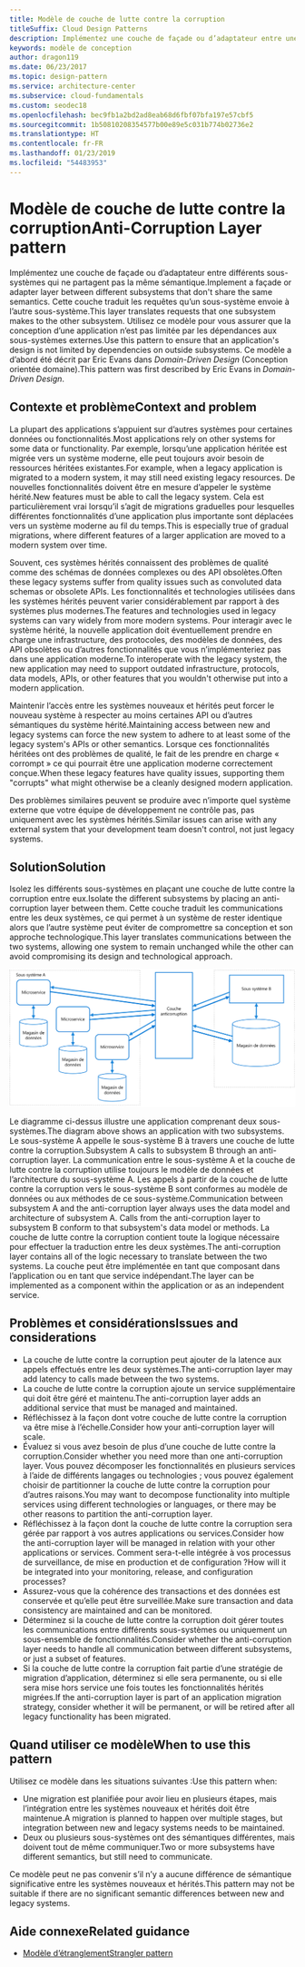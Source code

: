 ```yaml
---
title: Modèle de couche de lutte contre la corruption
titleSuffix: Cloud Design Patterns
description: Implémentez une couche de façade ou d’adaptateur entre une application moderne et un système hérité.
keywords: modèle de conception
author: dragon119
ms.date: 06/23/2017
ms.topic: design-pattern
ms.service: architecture-center
ms.subservice: cloud-fundamentals
ms.custom: seodec18
ms.openlocfilehash: bec9fb1a2bd2ad8eab68d6fbf07bfa197e57cbf5
ms.sourcegitcommit: 1b50810208354577b00e89e5c031b774b02736e2
ms.translationtype: HT
ms.contentlocale: fr-FR
ms.lasthandoff: 01/23/2019
ms.locfileid: "54483953"
---
```

# <a name="anti-corruption-layer-pattern"></a><span data-ttu-id="1488a-104">Modèle de couche de lutte contre la corruption</span><span class="sxs-lookup"><span data-stu-id="1488a-104">Anti-Corruption Layer pattern</span></span>

<span data-ttu-id="1488a-105">Implémentez une couche de façade ou d’adaptateur entre différents sous-systèmes qui ne partagent pas la même sémantique.</span><span class="sxs-lookup"><span data-stu-id="1488a-105">Implement a façade or adapter layer between different subsystems that don't share the same semantics.</span></span> <span data-ttu-id="1488a-106">Cette couche traduit les requêtes qu’un sous-système envoie à l’autre sous-système.</span><span class="sxs-lookup"><span data-stu-id="1488a-106">This layer translates requests that one subsystem makes to the other subsystem.</span></span> <span data-ttu-id="1488a-107">Utilisez ce modèle pour vous assurer que la conception d’une application n’est pas limitée par les dépendances aux sous-systèmes externes.</span><span class="sxs-lookup"><span data-stu-id="1488a-107">Use this pattern to ensure that an application's design is not limited by dependencies on outside subsystems.</span></span> <span data-ttu-id="1488a-108">Ce modèle a d’abord été décrit par Eric Evans dans *Domain-Driven Design* (Conception orientée domaine).</span><span class="sxs-lookup"><span data-stu-id="1488a-108">This pattern was first described by Eric Evans in *Domain-Driven Design*.</span></span>

## <a name="context-and-problem"></a><span data-ttu-id="1488a-109">Contexte et problème</span><span class="sxs-lookup"><span data-stu-id="1488a-109">Context and problem</span></span>

<span data-ttu-id="1488a-110">La plupart des applications s’appuient sur d’autres systèmes pour certaines données ou fonctionnalités.</span><span class="sxs-lookup"><span data-stu-id="1488a-110">Most applications rely on other systems for some data or functionality.</span></span> <span data-ttu-id="1488a-111">Par exemple, lorsqu’une application héritée est migrée vers un système moderne, elle peut toujours avoir besoin de ressources héritées existantes.</span><span class="sxs-lookup"><span data-stu-id="1488a-111">For example, when a legacy application is migrated to a modern system, it may still need existing legacy resources.</span></span> <span data-ttu-id="1488a-112">De nouvelles fonctionnalités doivent être en mesure d’appeler le système hérité.</span><span class="sxs-lookup"><span data-stu-id="1488a-112">New features must be able to call the legacy system.</span></span> <span data-ttu-id="1488a-113">Cela est particulièrement vrai lorsqu’il s’agit de migrations graduelles pour lesquelles différentes fonctionnalités d’une application plus importante sont déplacées vers un système moderne au fil du temps.</span><span class="sxs-lookup"><span data-stu-id="1488a-113">This is especially true of gradual migrations, where different features of a larger application are moved to a modern system over time.</span></span>

<span data-ttu-id="1488a-114">Souvent, ces systèmes hérités connaissent des problèmes de qualité comme des schémas de données complexes ou des API obsolètes.</span><span class="sxs-lookup"><span data-stu-id="1488a-114">Often these legacy systems suffer from quality issues such as convoluted data schemas or obsolete APIs.</span></span> <span data-ttu-id="1488a-115">Les fonctionnalités et technologies utilisées dans les systèmes hérités peuvent varier considérablement par rapport à des systèmes plus modernes.</span><span class="sxs-lookup"><span data-stu-id="1488a-115">The features and technologies used in legacy systems can vary widely from more modern systems.</span></span> <span data-ttu-id="1488a-116">Pour interagir avec le système hérité, la nouvelle application doit éventuellement prendre en charge une infrastructure, des protocoles, des modèles de données, des API obsolètes ou d’autres fonctionnalités que vous n’implémenteriez pas dans une application moderne.</span><span class="sxs-lookup"><span data-stu-id="1488a-116">To interoperate with the legacy system, the new application may need to support outdated infrastructure, protocols, data models, APIs, or other features that you wouldn't otherwise put into a modern application.</span></span>

<span data-ttu-id="1488a-117">Maintenir l’accès entre les systèmes nouveaux et hérités peut forcer le nouveau système à respecter au moins certaines API ou d’autres sémantiques du système hérité.</span><span class="sxs-lookup"><span data-stu-id="1488a-117">Maintaining access between new and legacy systems can force the new system to adhere to at least some of the legacy system's APIs or other semantics.</span></span> <span data-ttu-id="1488a-118">Lorsque ces fonctionnalités héritées ont des problèmes de qualité, le fait de les prendre en charge « corrompt » ce qui pourrait être une application moderne correctement conçue.</span><span class="sxs-lookup"><span data-stu-id="1488a-118">When these legacy features have quality issues, supporting them "corrupts" what might otherwise be a cleanly designed modern application.</span></span>

<span data-ttu-id="1488a-119">Des problèmes similaires peuvent se produire avec n’importe quel système externe que votre équipe de développement ne contrôle pas, pas uniquement avec les systèmes hérités.</span><span class="sxs-lookup"><span data-stu-id="1488a-119">Similar issues can arise with any external system that your development team doesn't control, not just legacy systems.</span></span>

## <a name="solution"></a><span data-ttu-id="1488a-120">Solution</span><span class="sxs-lookup"><span data-stu-id="1488a-120">Solution</span></span>

<span data-ttu-id="1488a-121">Isolez les différents sous-systèmes en plaçant une couche de lutte contre la corruption entre eux.</span><span class="sxs-lookup"><span data-stu-id="1488a-121">Isolate the different subsystems by placing an anti-corruption layer between them.</span></span> <span data-ttu-id="1488a-122">Cette couche traduit les communications entre les deux systèmes, ce qui permet à un système de rester identique alors que l’autre système peut éviter de compromettre sa conception et son approche technologique.</span><span class="sxs-lookup"><span data-stu-id="1488a-122">This layer translates communications between the two systems, allowing one system to remain unchanged while the other can avoid compromising its design and technological approach.</span></span>

![Diagramme du modèle de couche anticorruption](./_images/anti-corruption-layer.png)

<span data-ttu-id="1488a-124">Le diagramme ci-dessus illustre une application comprenant deux sous-systèmes.</span><span class="sxs-lookup"><span data-stu-id="1488a-124">The diagram above shows an application with two subsystems.</span></span> <span data-ttu-id="1488a-125">Le sous-système A appelle le sous-système B à travers une couche de lutte contre la corruption.</span><span class="sxs-lookup"><span data-stu-id="1488a-125">Subsystem A calls to subsystem B through an anti-corruption layer.</span></span> <span data-ttu-id="1488a-126">La communication entre le sous-système A et la couche de lutte contre la corruption utilise toujours le modèle de données et l’architecture du sous-système A. Les appels à partir de la couche de lutte contre la corruption vers le sous-système B sont conformes au modèle de données ou aux méthodes de ce sous-système.</span><span class="sxs-lookup"><span data-stu-id="1488a-126">Communication between subsystem A and the anti-corruption layer always uses the data model and architecture of subsystem A. Calls from the anti-corruption layer to subsystem B conform to that subsystem's data model or methods.</span></span> <span data-ttu-id="1488a-127">La couche de lutte contre la corruption contient toute la logique nécessaire pour effectuer la traduction entre les deux systèmes.</span><span class="sxs-lookup"><span data-stu-id="1488a-127">The anti-corruption layer contains all of the logic necessary to translate between the two systems.</span></span> <span data-ttu-id="1488a-128">La couche peut être implémentée en tant que composant dans l’application ou en tant que service indépendant.</span><span class="sxs-lookup"><span data-stu-id="1488a-128">The layer can be implemented as a component within the application or as an independent service.</span></span>

## <a name="issues-and-considerations"></a><span data-ttu-id="1488a-129">Problèmes et considérations</span><span class="sxs-lookup"><span data-stu-id="1488a-129">Issues and considerations</span></span>

- <span data-ttu-id="1488a-130">La couche de lutte contre la corruption peut ajouter de la latence aux appels effectués entre les deux systèmes.</span><span class="sxs-lookup"><span data-stu-id="1488a-130">The anti-corruption layer may add latency to calls made between the two systems.</span></span>
- <span data-ttu-id="1488a-131">La couche de lutte contre la corruption ajoute un service supplémentaire qui doit être géré et maintenu.</span><span class="sxs-lookup"><span data-stu-id="1488a-131">The anti-corruption layer adds an additional service that must be managed and maintained.</span></span>
- <span data-ttu-id="1488a-132">Réfléchissez à la façon dont votre couche de lutte contre la corruption va être mise à l’échelle.</span><span class="sxs-lookup"><span data-stu-id="1488a-132">Consider how your anti-corruption layer will scale.</span></span>
- <span data-ttu-id="1488a-133">Évaluez si vous avez besoin de plus d’une couche de lutte contre la corruption.</span><span class="sxs-lookup"><span data-stu-id="1488a-133">Consider whether you need more than one anti-corruption layer.</span></span> <span data-ttu-id="1488a-134">Vous pouvez décomposer les fonctionnalités en plusieurs services à l’aide de différents langages ou technologies ; vous pouvez également choisir de partitionner la couche de lutte contre la corruption pour d’autres raisons.</span><span class="sxs-lookup"><span data-stu-id="1488a-134">You may want to decompose functionality into multiple services using different technologies or languages, or there may be other reasons to partition the anti-corruption layer.</span></span>
- <span data-ttu-id="1488a-135">Réfléchissez à la façon dont la couche de lutte contre la corruption sera gérée par rapport à vos autres applications ou services.</span><span class="sxs-lookup"><span data-stu-id="1488a-135">Consider how the anti-corruption layer will be managed in relation with your other applications or services.</span></span> <span data-ttu-id="1488a-136">Comment sera-t-elle intégrée à vos processus de surveillance, de mise en production et de configuration ?</span><span class="sxs-lookup"><span data-stu-id="1488a-136">How will it be integrated into your monitoring, release, and configuration processes?</span></span>
- <span data-ttu-id="1488a-137">Assurez-vous que la cohérence des transactions et des données est conservée et qu’elle peut être surveillée.</span><span class="sxs-lookup"><span data-stu-id="1488a-137">Make sure transaction and data consistency are maintained and can be monitored.</span></span>
- <span data-ttu-id="1488a-138">Déterminez si la couche de lutte contre la corruption doit gérer toutes les communications entre différents sous-systèmes ou uniquement un sous-ensemble de fonctionnalités.</span><span class="sxs-lookup"><span data-stu-id="1488a-138">Consider whether the anti-corruption layer needs to handle all communication between different subsystems, or just a subset of features.</span></span>
- <span data-ttu-id="1488a-139">Si la couche de lutte contre la corruption fait partie d’une stratégie de migration d’application, déterminez si elle sera permanente, ou si elle sera mise hors service une fois toutes les fonctionnalités hérités migrées.</span><span class="sxs-lookup"><span data-stu-id="1488a-139">If the anti-corruption layer is part of an application migration strategy, consider whether it will be permanent, or will be retired after all legacy functionality has been migrated.</span></span>

## <a name="when-to-use-this-pattern"></a><span data-ttu-id="1488a-140">Quand utiliser ce modèle</span><span class="sxs-lookup"><span data-stu-id="1488a-140">When to use this pattern</span></span>

<span data-ttu-id="1488a-141">Utilisez ce modèle dans les situations suivantes :</span><span class="sxs-lookup"><span data-stu-id="1488a-141">Use this pattern when:</span></span>

- <span data-ttu-id="1488a-142">Une migration est planifiée pour avoir lieu en plusieurs étapes, mais l’intégration entre les systèmes nouveaux et hérités doit être maintenue.</span><span class="sxs-lookup"><span data-stu-id="1488a-142">A migration is planned to happen over multiple stages, but integration between new and legacy systems needs to be maintained.</span></span>
- <span data-ttu-id="1488a-143">Deux ou plusieurs sous-systèmes ont des sémantiques différentes, mais doivent tout de même communiquer.</span><span class="sxs-lookup"><span data-stu-id="1488a-143">Two or more subsystems have different semantics, but still need to communicate.</span></span>

<span data-ttu-id="1488a-144">Ce modèle peut ne pas convenir s’il n’y a aucune différence de sémantique significative entre les systèmes nouveaux et hérités.</span><span class="sxs-lookup"><span data-stu-id="1488a-144">This pattern may not be suitable if there are no significant semantic differences between new and legacy systems.</span></span>

## <a name="related-guidance"></a><span data-ttu-id="1488a-145">Aide connexe</span><span class="sxs-lookup"><span data-stu-id="1488a-145">Related guidance</span></span>

- [<span data-ttu-id="1488a-146">Modèle d’étranglement</span><span class="sxs-lookup"><span data-stu-id="1488a-146">Strangler pattern</span></span>](./strangler.md)
